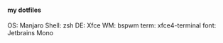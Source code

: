 #### my dotfiles

OS: Manjaro
Shell: zsh
DE: Xfce
WM: bspwm
term: xfce4-terminal
font: Jetbrains Mono
